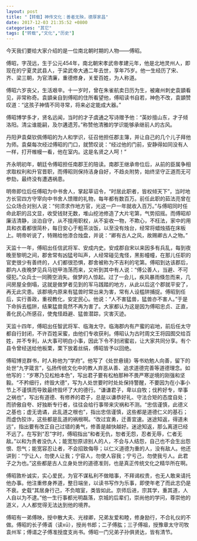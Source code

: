 ```yaml
---
layout: post
title: "【转载】神传文化：善者无殃，德厚家昌"
date: 2017-12-03 21:35:52 +0800
categories: "其它"
tags: ["转载","文化","历史"]
---
```


今天我们要给大家介绍的是一位南北朝时期的人物——傅昭。

傅昭，字茂远，生于公元454年，南北朝宋孝武帝孝建元年，他是北地灵州人，即现在的宁夏灵武县人，于梁武帝大通二年去世，享年75岁。他一生经历了宋、齐、梁三朝，为官清廉，重德修身，关爱百姓，为人称道。

傅昭六岁丧父，生活艰辛。十一岁时，曾在朱雀航卖日历为生，被雍州刺史袁顗看见，非常称奇。袁顗亲自到傅昭的住所看望他，傅昭读书自若，神色不改，袁顗赞叹道：“这孩子神情不同寻常，将来必定能成大器。”

傅昭博学多才，贤名远闻，当时的才子虞通之写诗赠予他：“英妙擅山东，才子倾洛阳。清尘谁能嗣，及尔遘遗芳。”称赞他清雅的学识能够承继前人的古风。

丹阳尹袁粲钦佩傅昭的为人和学识，征召他担任郡主簿，并让自己的几个儿子拜他为师。袁粲每次经过傅昭的门口，就赞叹说：“经过他的门前，安静得如同没有人一样，打开帷幔一看，他在室内。这是名贤之人呵！”

齐永明初年，朝廷令傅昭担任南郡王的陪读。南郡王继承帝位后，从前的臣属争相求取权利和升官晋职，而傅昭则保持洁身自好，不趋炎附势，始终坚守正道而无可参劾，最终没有遭遇祸患。

明帝即位后任傅昭为中书舍人，掌起草诏令，“时居此职者，皆权倾天下”，当时地方长官四方守宰向中书舍人馈赠的礼物，每年都有数百万。前任此职的茹法亮曾在公众场合对别人说：“何须求作地方官，光这一户一年就收入百万。”与傅昭同时任命此职的吕文显，收受钱财无数，堆山挖池修造了大片宅第，气势招摇。而傅昭却廉洁清静，淡泊自守，从不擅用职权，从不妄收一物，不欺心，不枉法，家中的用具和衣着都很简朴，每日安心于粗茶淡饭，以至没有烛台，经常将蜡烛插在床板上。明帝听说了，特赐给他漆合烛盘，并说：“卿有古人之风，故赐卿古人之物。”

天监十一年，傅昭出任信武将军、安成内史。安成郡自宋以来因多有兵乱，每到夜晚至黎明之间，郡舍常有凶猛号叫声，人经常碰见鬼怪，黑影幢幢，在那儿任职的官吏很少有善终的，人们都很恐惧，郡舍被称为不吉利的宅第。傅昭到达该郡后，郡内人夜晚梦见兵马铠甲浩荡而来，又听到其中有人说：“傅公善人，当避、不可侵犯。”众兵士一同腾空消失。做梦的人惊起。过了一会儿，疾风暴雨倏忽而来，几间房屋全倒塌，这就是做梦者见到的军马践踏的地方，从此以后这个郡就平安了，再无此灾患。该郡境内原来有猛兽时常出来为害，常有人设槛阱捕捉。傅昭到任后，实行善政，重视教化，安定民心。他说：“人不害猛兽，猛兽亦不害人。”于是下命拆去槛阱，结果猛兽竟然不再为害了。大家都认为这是因为傅昭忠贞、正直，善化民心所感召，使鬼怪趋避、猛兽潜踪，灾害灭迹。

天监十四年，傅昭出任智武将军、临海太守。临海郡内有产蜜的岩地，前后任太守都自行封闭，不许百姓采蜜，由他们专收获利。傅昭认为古时周文王将园囿交给百姓，并不专利，从大事可明白小事，因此下令不封闭蜜岩，让大家共同分享。有个县令曾经送给他板栗，栗下放着丝绢，傅昭皆予以回绝。

傅昭博览群书，时人称他为“学府”。他写了《处世悬镜》等书劝勉人向善，留下的处世“九字箴言”，弘扬传统文化中的教人弃恶从善、追求道德完善等道德理念。如他写的：“岁寒乃见松柏本色”，写出君子要有松柏那种不畏严寒逆境的刚强和坚毅。“不矜细行，终毁大德”，写为人处世要时时处处保持警醒，不要因为在小事小节上不谨慎而导致最终毁坏了大的德行。“谦谦君子，卑以自牧；伐矜好专，举事之祸也”，写出有道德、有修养的君子，总是以谦恭好礼、守法合矩的态度自处；而骄傲自夸、好独断专行者，往往会给行事带来灾祸和不测。“忠信谨慎，此德义之基也；虚无诡谲，此乱道之根也”，指出忠信谨慎，这些都是道德仁义的基石；而虚伪狡诈，这些都是乱道的祸根啊。“改过宜勇，迁善宜速。迷途知返，得道未远”，指出要有改正自己过错的勇气，修善是越快越好。迷途知返，那么离道已经不远了。在写到“忍”字时，傅昭指出“和者无仇，恕者无怨，忍者无辱，仁者无敌。”以和为贵者没仇人；能宽恕原谅别人的人，不会与人结怨，自己也不会生出怨恨、怨气；能宽容忍让者，不会招致侮辱；以仁义道德为重的人，没有敌人。他还讲到：“宁让人，勿使人让我；宁容人，勿使人容我；宁亏己，勿使我亏人。此君子之为也。”这些都是古人立身处世的道德准则，也是真正传统文化之精华所在啊。

傅昭敦朴诚实，实心爱民，为官不谋私利不做暗事，不拜谒权贵，也无人敢来请托他办事。他注重修身养道，整日端坐，以读书写作为乐事，即使年老了而此志仍是不衰。史载“其居身行己，不负暗室，类皆如此。京师后进，宗其学，重其道，人人自以为不逮。”他一生行事都光明磊落，京城的后辈们，崇尚他的学问，尊崇他的道义，人人都觉得无法达到他的境界。

傅昭有一弟傅映，授中散大夫、光禄卿，兄弟友爱和睦，修身励行，不合礼仪的不做。傅昭的长子傅谞（读xū），授尚书郎；二子傅肱；三子傅祖，授豫章太守司牧袁州军；傅谞之子傅准授度支尚书。傅昭一门兄弟子孙俱贤达，皆有清节。
